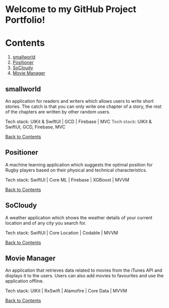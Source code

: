 # Welcome to my GitHub Project Portfolio!

# Contents

1. [smallworld](#smallworld)
2. [Positioner](#Positioner)
3. [SoCloudy](#socloudy)
4. [Movie Manager](#movie-manager)

## smallworld
An application for readers and writers which allows users to write short stories. The catch is that you can only write one chapter of a story, the rest of the chapters are written by other random users.

Tech stack: UIKit & SwiftUI | GCD | Firebase | MVC
<span style="color:gray">**Tech stack**</span>: UIKit & SwiftUI, GCD, Firebase, MVC

[Back to Contents](#contents)

## Positioner
A machine learning application which suggests the optimal position for Rugby players based on their physical and technical characteristics.

Tech stack: SwiftUI | Core ML | Firebase | XGBoost | MVVM

[Back to Contents](#contents)

## SoCloudy
A weather application which shows the weather details of your current location and of any city you search for.

Tech stack: SwiftUI | Core Location | Codable | MVVM

[Back to Contents](#contents)

## Movie Manager
An application that retrieves data related to movies from the iTunes API and displays it to the users. Users can also add movies to favourites and use the application offline.

Tech stack: UIKit | RxSwift | Alamofire | Core Data | MVVM

[Back to Contents](#contents)
